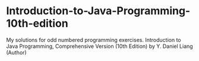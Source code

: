 # Introduction-to-Java-Programming-10th-edition
My solutions for odd numbered programming exercises. 
Introduction to Java Programming, Comprehensive Version (10th Edition) by Y. Daniel Liang (Author)

